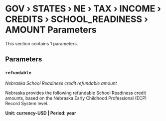 # GOV › STATES › NE › TAX › INCOME › CREDITS › SCHOOL_READINESS › AMOUNT Parameters

This section contains 1 parameters.

## Parameters

### `refundable`
*Nebraska School Readiness credit refundable amount*

Nebraska provides the following refundable School Readiness credit amounts, based on the Nebraska Early Childhood Professional (ECP) Record System level.

**Unit: currency-USD | Period: year**


